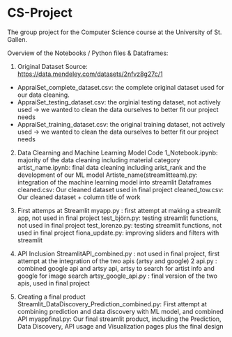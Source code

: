 # CS-Project
The group project for the Computer Science course at the University of St. Gallen.

Overview of the Notebooks / Python files & Dataframes:

1) Original Dataset
Source: https://data.mendeley.com/datasets/2nfvz8g27c/1
- AppraiSet_complete_dataset.csv: the complete original dataset used for our data cleaning.
- AppraiSet_testing_dataset.csv: the orginial testing dataset, not actively used -> we wanted to clean the data ourselves to better fit our project needs
- AppraiSet_training_dataset.csv: the original training dataset, not actively used -> we wanted to clean the data ourselves to better fit our project needs

2) Data Clearning and Machine Learning Model
Code
1_Notebook.ipynb: majority of the data cleaning including material category
artist_name.ipynb: final data cleaning including arist_rank and the development of our ML model
Artiste_name(streamlitteam).py: integration of the machine learning model into streamlit
Dataframes
cleaned.csv: Our cleaned dataset used in final project
cleaned_tow.csv: Our cleaned dataset + column title of work 

3) First attemps at Streamlit
myapp.py : first attempt at making a streamlit app, not used in final project
test_björn.py: testing streamlit functions, not used in final project
test_lorenzo.py: testing streamlit functions, not used in final project
fiona_update.py: improving sliders and filters with streamlit 

4) API Inclusion
StreamlitAPI_combined.py : not used in final project, first attempt at the integration of the two apis (artsy and google)
2 api.py : combined google api and artsy api, artsy to search for artist info and google for image search
artsy_google_api.py : final version of the two apis, used in final project

5) Creating a final product
Streamlit_DataDiscovery_Prediction_combined.py: First attempt at combining prediction and data discovery with ML model, and combined API 
myappfinal.py: Our final streamlit product, including the Prediction, Data Discovery, API usage and Visualization pages plus the final design








